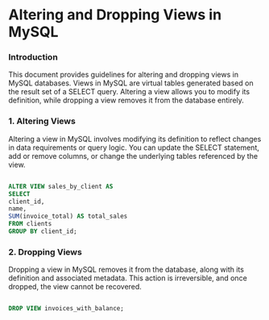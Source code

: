 # Altering and Dropping Views in MySQL
### Introduction
This document provides guidelines for altering and dropping views in MySQL databases. Views in MySQL are virtual tables generated based on the result set of a SELECT query. Altering a view allows you to modify its definition, while dropping a view removes it from the database entirely.

### 1. Altering Views
Altering a view in MySQL involves modifying its definition to reflect changes in data requirements or query logic. You can update the SELECT statement, add or remove columns, or change the underlying tables referenced by the view.

```sql

ALTER VIEW sales_by_client AS
SELECT 
client_id,
name,
SUM(invoice_total) AS total_sales
FROM clients
GROUP BY client_id;

```

### 2. Dropping Views
Dropping a view in MySQL removes it from the database, along with its definition and associated metadata. This action is irreversible, and once dropped, the view cannot be recovered.

```sql

DROP VIEW invoices_with_balance;

```